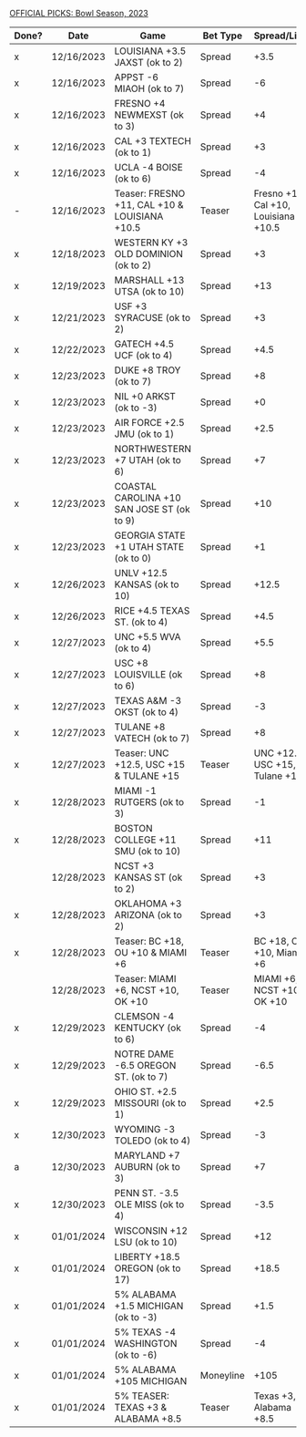 [OFFICIAL PICKS: Bowl Season, 2023](https://locals.com/feed/24414/sportspicks/4991008/official-picks-bowl-season-2023)

| Done? | Date       | Game                                          | Bet Type  | Spread/Line                          | Max | Notes    |
| ----- | ---------- | --------------------------------------------- | --------- | ------------------------------------ | --- | -------- |
| x     | 12/16/2023 | LOUISIANA +3.5 JAXST (ok to 2)                | Spread    | +3.5                                 | 2%  | ok to 2  |
| x     | 12/16/2023 | APPST -6 MIAOH (ok to 7)                      | Spread    | -6                                   | 2%  | ok to 7  |
| x     | 12/16/2023 | FRESNO +4 NEWMEXST (ok to 3)                  | Spread    | +4                                   | 2%  | ok to 3  |
| x     | 12/16/2023 | CAL +3 TEXTECH (ok to 1)                      | Spread    | +3                                   | 2%  | ok to 1  |
| x     | 12/16/2023 | UCLA -4 BOISE (ok to 6)                       | Spread    | -4                                   | 2%  | ok to 6  |
| -     | 12/16/2023 | Teaser: FRESNO +11, CAL +10 & LOUISIANA +10.5 | Teaser    | Fresno +11, Cal +10, Louisiana +10.5 | 2%  |          |
| x     | 12/18/2023 | WESTERN KY +3 OLD DOMINION (ok to 2)          | Spread    | +3                                   | 2%  | ok to 2  |
| x     | 12/19/2023 | MARSHALL +13 UTSA (ok to 10)                  | Spread    | +13                                  | 2%  | ok to 10 |
| x     | 12/21/2023 | USF +3 SYRACUSE (ok to 2)                     | Spread    | +3                                   | 2%  | ok to 2  |
| x     | 12/22/2023 | GATECH +4.5 UCF (ok to 4)                     | Spread    | +4.5                                 | 2%  | ok to 4  |
| x     | 12/23/2023 | DUKE +8 TROY (ok to 7)                        | Spread    | +8                                   | 2%  | ok to 7  |
| x     | 12/23/2023 | NIL +0 ARKST (ok to -3)                       | Spread    | +0                                   | 2%  | ok to -3 |
| x     | 12/23/2023 | AIR FORCE +2.5 JMU (ok to 1)                  | Spread    | +2.5                                 | 2%  | ok to 1  |
| x     | 12/23/2023 | NORTHWESTERN +7 UTAH (ok to 6)                | Spread    | +7                                   | 2%  | ok to 6  |
| x     | 12/23/2023 | COASTAL CAROLINA +10 SAN JOSE ST (ok to 9)    | Spread    | +10                                  | 2%  | ok to 9  |
| x     | 12/23/2023 | GEORGIA STATE +1 UTAH STATE (ok to 0)         | Spread    | +1                                   | 2%  | ok to 0  |
| x     | 12/26/2023 | UNLV +12.5 KANSAS (ok to 10)                  | Spread    | +12.5                                | 2%  | ok to 10 |
| x     | 12/26/2023 | RICE +4.5 TEXAS ST. (ok to 4)                 | Spread    | +4.5                                 | 2%  | ok to 4  |
| x     | 12/27/2023 | UNC +5.5 WVA (ok to 4)                        | Spread    | +5.5                                 | 2%  | ok to 4  |
| x     | 12/27/2023 | USC +8 LOUISVILLE (ok to 6)                   | Spread    | +8                                   | 2%  | ok to 6  |
| x     | 12/27/2023 | TEXAS A&M -3 OKST (ok to 4)                   | Spread    | -3                                   | 2%  | ok to 4  |
| x     | 12/27/2023 | TULANE +8 VATECH (ok to 7)                    | Spread    | +8                                   | 2%  | ok to 7  |
| x     | 12/27/2023 | Teaser: UNC +12.5, USC +15 & TULANE +15       | Teaser    | UNC +12.5, USC +15, Tulane +15       | 2%  |          |
| x     | 12/28/2023 | MIAMI -1 RUTGERS (ok to 3)                    | Spread    | -1                                   | 2%  | ok to 3  |
| x     | 12/28/2023 | BOSTON COLLEGE +11 SMU (ok to 10)             | Spread    | +11                                  | 2%  | ok to 10 |
|       | 12/28/2023 | NCST +3 KANSAS ST (ok to 2)                   | Spread    | +3                                   | 2%  | ok to 2  |
| x     | 12/28/2023 | OKLAHOMA +3 ARIZONA (ok to 2)                 | Spread    | +3                                   | 2%  | ok to 2  |
| x     | 12/28/2023 | Teaser: BC +18, OU +10 & MIAMI +6             | Teaser    | BC +18, OU +10, Miami +6             | 2%  |          |
|       | 12/28/2023 | Teaser: MIAMI +6, NCST +10, OK +10            | Teaser    | MIAMI +6, NCST +10, OK +10           | 2%  |          |
| x     | 12/29/2023 | CLEMSON -4 KENTUCKY (ok to 6)                 | Spread    | -4                                   | 2%  | ok to 6  |
| x     | 12/29/2023 | NOTRE DAME -6.5 OREGON ST. (ok to 7)          | Spread    | -6.5                                 | 2%  | ok to 7  |
| x     | 12/29/2023 | OHIO ST. +2.5 MISSOURI (ok to 1)              | Spread    | +2.5                                 | 2%  | ok to 1  |
| x     | 12/30/2023 | WYOMING -3 TOLEDO (ok to 4)                   | Spread    | -3                                   | 2%  | ok to 4  |
| a     | 12/30/2023 | MARYLAND +7 AUBURN (ok to 3)                  | Spread    | +7                                   | 2%  | ok to 3  |
| x     | 12/30/2023 | PENN ST. -3.5 OLE MISS (ok to 4)              | Spread    | -3.5                                 | 2%  | ok to 4  |
| x     | 01/01/2024 | WISCONSIN +12 LSU (ok to 10)                  | Spread    | +12                                  | 2%  | ok to 10 |
| x     | 01/01/2024 | LIBERTY +18.5 OREGON (ok to 17)               | Spread    | +18.5                                | 2%  | ok to 17 |
| x     | 01/01/2024 | 5% ALABAMA +1.5 MICHIGAN (ok to -3)           | Spread    | +1.5                                 | 5%  | ok to -3 |
| x     | 01/01/2024 | 5% TEXAS -4 WASHINGTON (ok to -6)             | Spread    | -4                                   | 5%  | ok to -6 |
| x     | 01/01/2024 | 5% ALABAMA +105 MICHIGAN                      | Moneyline | +105                                 | 5%  |          |
| x     | 01/01/2024 | 5% TEASER: TEXAS +3 & ALABAMA +8.5            | Teaser    | Texas +3, Alabama +8.5               | 5%  |          |
